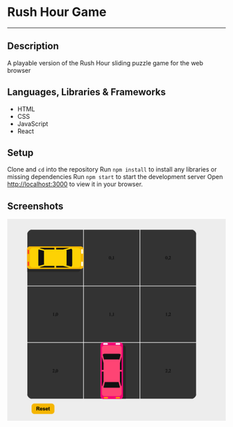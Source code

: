 # Rush Hour Game
---


## Description 
A playable version of the Rush Hour sliding puzzle game for the web browser


## Languages, Libraries & Frameworks
* HTML 
* CSS
* JavaScript
* React


## Setup 
Clone and `cd` into the repository 
Run `npm install` to install any libraries or missing dependencies
Run `npm start` to start the development server
Open [http://localhost:3000](http://localhost:3000) to view it in your browser.


## Screenshots
![alt text](https://github.com/NTielman/rush-hour/blob/main/rush-hour-preview.png "Rush Hour Preview image")